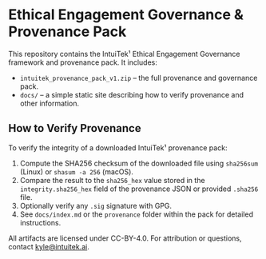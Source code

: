 # Ethical Engagement Governance & Provenance Pack

This repository contains the IntuiTek¹ Ethical Engagement Governance framework and provenance pack. It includes:

- `intuitek_provenance_pack_v1.zip` – the full provenance and governance pack.
- `docs/` – a simple static site describing how to verify provenance and other information.

## How to Verify Provenance

To verify the integrity of a downloaded IntuiTek¹ provenance pack:

1. Compute the SHA256 checksum of the downloaded file using `sha256sum` (Linux) or `shasum -a 256` (macOS).
2. Compare the result to the `sha256_hex` value stored in the `integrity.sha256_hex` field of the provenance JSON or provided `.sha256` file.
3. Optionally verify any `.sig` signature with GPG.
4. See `docs/index.md` or the `provenance` folder within the pack for detailed instructions.

All artifacts are licensed under CC-BY-4.0. For attribution or questions, contact kyle@intuitek.ai.
